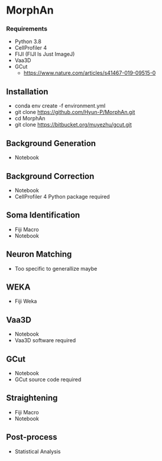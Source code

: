# MorphAn

### Requirements
  * Python 3.8
  * CellProfiler 4
  * FIJI (FIJI Is Just ImageJ)
  * Vaa3D
  * GCut
    * https://www.nature.com/articles/s41467-019-09515-0

## Installation
  * conda env create -f environment.yml
  * git clone https://github.com/Hyun-P/MorphAn.git
  * cd MorphAn
  * git clone https://bitbucket.org/muyezhu/gcut.git

## Background Generation
  * Notebook

## Background Correction
  * Notebook
  * CellProfiler 4 Python package required

## Soma Identification
  * Fiji Macro
  * Notebook

## Neuron Matching
  * Too specific to generallize maybe

## WEKA
  * Fiji Weka

## Vaa3D
  * Notebook
  * Vaa3D software required

## GCut
  * Notebook
  * GCut source code required

## Straightening
  * Fiji Macro
  * Notebook

## Post-process
  * Statistical Analysis
